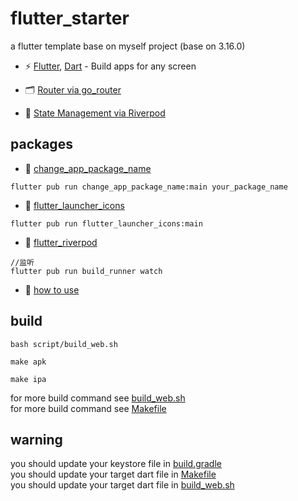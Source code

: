 # flutter_starter

a flutter template base on myself project (base on 3.16.0)

- ⚡️ [Flutter](https://github.com/flutter/flutter), [Dart](https://github.com/dart-lang) - Build
  apps for any screen

- 🗂 [Router via go_router](https://github.com/flutter/packages/tree/main/packages/go_router)

- 🍍 [State Management via Riverpod](https://github.com/rrousselGit/riverpod)

## packages

- 🎢 [change_app_package_name](https://pub.dev/packages/change_app_package_name)

```agsl
flutter pub run change_app_package_name:main your_package_name
```

- 🎢 [flutter_launcher_icons](https://pub.dev/packages/flutter_launcher_icons)

```agsl
flutter pub run flutter_launcher_icons:main
```

- 🎢 [flutter_riverpod](https://docs-v2.riverpod.dev/zh-Hans/docs/getting_started)

```agsl
//监听
flutter pub run build_runner watch
```

- 🎢 [how to use](https://github.com/jiang111/flutter_starter/blob/main/USAGE.md)

## build

```agsl
bash script/build_web.sh

make apk

make ipa
```

for more build command see [build_web.sh](script/build_web.sh) <br />
for more build command see [Makefile](./Makefile)<br />

## warning

you should update your keystore file in [build.gradle](android/app/build.gradle) <br />
you should update your target dart file in [Makefile](./Makefile) <br />
you should update your target dart file in [build_web.sh](script/build_web.sh) <br />


